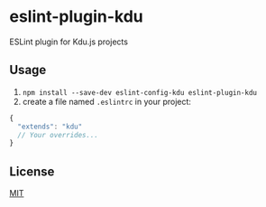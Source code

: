 # eslint-plugin-kdu

ESLint plugin for Kdu.js projects

## Usage

1. `npm install --save-dev eslint-config-kdu eslint-plugin-kdu`
2. create a file named `.eslintrc` in your project:

```js
{
  "extends": "kdu"
  // Your overrides...
}
```

## License

[MIT](http://opensource.org/licenses/MIT)
